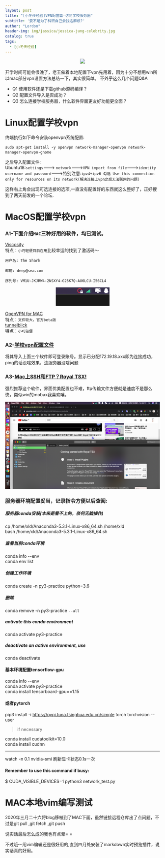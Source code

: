```yaml
---
layout: post
title: "[小冬传经验]VPN配置篇-访问学校服务器"
subtitle: '要不是为了科研自己会找这麻烦?'
author: "Lordon"
header-img: img/jassica/jessica-jung-celebrity.jpg
catalog: true
tags:
  - [小冬传经验]
---
```

<center><img src="/img/200319image/how_to_use_vpn.gif"> </center>

开学时间可能会很晚了，老王催着本地配置下vpn先用着，因为十分不想用win所以mac部分vpn设置方法总结一下，其实很简单。
不外乎这么几个问题Q&A
- Q1 使用软件还是下载github源码编译？<br>
- Q2 配置文件导入是否成功？<br>
- Q3 怎么连接学校服务器，什么软件界面更友好功能更全面？<br>


# Linux配置学校vpn
终端执行如下命令安装openvpn系统配置:
```
sudo apt-get install -y openvpn network-manager-openvpn network-manager-openvpn-gnome
```
之后导入配置文件:
<br>
Ubuntu18:`settings`---> `network`--->`VPN import from file`--->`identity username and password`--->特别注意:`ipv4+ipv6 勾选 Use this connection only for resources on its network(解决连接上vpn之后无法联网的问题)` 


这样右上角会出现可选连接的选项,一直没有配置好的东西就这么整好了，正好搜到了两天前发的一个论坛.


# MacOS配置学校vpn
### A1-下面介绍`MAC`三种好用的软件，均已测试。
[Viscosity](https://www.sparklabs.com/support/kb/article/getting-started-with-viscosity-mac/) <br>
特点：`小巧轻便目前在用`比较幸运的找到了激活码～
```
用户名: The Shark

邮箱: deep@sea.com

序列号: VM1U-JKJRW4-2NSXY4-G25K7Q-AU6LCU-I56CL4
```

<center><img src="/img/200319image/pic2.png"> </center>

[OpenVPN for MAC](https://openvpn.net/vpn-server-resources/installation-guide-for-openvpn-connect-client-on-macos/) <br>
特点：`文件较大，官方beta版`<br>
[tunnelblick](https://tunnelblick.net/) <br>
特点：`小巧轻便`


### A2-[学校vpn配置文件](http://xwb.neu.edu.cn/_upload/article/files/4c/90/08ca51654085a9add095d090fad9/d6be8404-fec9-4b82-aa5a-b8f0bcb6ab02.zip)
将其导入上面三个软件即可登录账号。显示已分配172.19.18.xxx即为连接成功，ping的话没啥效果，连服务器没啥问题

### A3-[Mac上SSH和FTP？Royal TSX!](https://www.youtube.com/watch?v=GmgXrc2dP8I&feature=youtu.be)
强烈推荐这个软件，界面优美配置也不难，ftp传输文件方便就是速度不是那么快，类似win的mobax我喜欢嘻。

<img src="/img/200319image/pic1.png"> 


### 服务器环境配置妥当，记录指令方便以后查阅:

##### 服务器conda安装(本来是看不上的，奈何无脑操作)
cp /home/xld/Anaconda3-5.3.1-Linux-x86_64.sh /home/xld<br>
bash  /home/xld/Anaconda3-5.3.1-Linux-x86_64.sh
##### 查看当前conda环境
conda info --env<br>
conda env list
##### 创建工作环境
conda create -n py3-practice python=3.6   
##### 删除
conda remove -n py3-practice `--all`
##### activate this conda environment
conda activate py3-practice
##### deactivate an active environment, use
conda deactivate

#### 基本环境配置tensorflow-gpu
conda info --env<br>
conda activate py3-practice<br>
conda install tensorboard-gpu==1.15<br>
#### 或者pytorch
pip3 install -i https://pypi.tuna.tsinghua.edu.cn/simple torch torchvision --user<br>
> if necessary

conda install cudatoolkit=10.0<br>
conda install cudnn

---------------------------------------------------------------
watch -n 0.1 nvidia-smi 	刷新显卡状态0.1s一次<br>

#### Remember to use this command if busy:
$ CUDA_VISIBLE_DEVICES=1 python3 network_test.py

# MAC本地vim编写测试  
2020年三月二十六将blog移植到了MAC下面，虽然链接远程仓库出了点问题，不过是git pull ,git fetch ,git push <br>

说实话最后怎么成的我也有点晕= =<br>

不过哦～用vim编辑还是很好用的,直到四月处安装了markdown实时预览插件，说实话真的好用。
